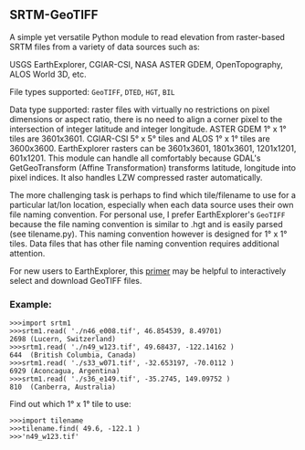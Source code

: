 ## SRTM-GeoTIFF
A simple yet versatile Python module to read elevation from raster-based SRTM files from a variety of data sources such as:

USGS EarthExplorer, CGIAR-CSI, NASA ASTER GDEM, OpenTopography, ALOS World 3D, etc.

File types supported: `GeoTIFF`, `DTED`, `HGT`, `BIL`

Data type supported: raster files with virtually no restrictions on pixel dimensions or aspect ratio, there is no need to align a corner pixel to the intersection of integer latitude and integer longitude. ASTER GDEM 1&deg; x 1&deg; tiles are 3601x3601. CGIAR-CSI 5&deg; x 5&deg; tiles and ALOS 1&deg; x 1&deg; tiles are 3600x3600. EarthExplorer rasters can be 3601x3601, 1801x3601, 1201x1201, 601x1201. This module can handle all comfortably because GDAL's GetGeoTransform (Affine Transformation) transforms latitude, longitude into pixel indices. It also handles LZW compressed raster automatically.

The more challenging task is perhaps to find which tile/filename to use for a particular lat/lon location, especially when each data source uses their own file naming convention. For personal use, I prefer EarthExplorer's `GeoTIFF` because the file naming convention is similar to .hgt and is easily parsed (see tilename.py). This naming convention however is designed for 1&deg; x 1&deg; tiles. Data files that has other file naming convention requires additional attention.

For new users to EarthExplorer, this [primer](/EarthExplorer.md) may be helpful to interactively select and download GeoTIFF files.

### Example:
```
>>>import srtm1
>>>srtm1.read( './n46_e008.tif', 46.854539, 8.49701)
2698 (Lucern, Switzerland)
>>>srtm1.read( './n49_w123.tif', 49.68437, -122.14162 )
644  (British Columbia, Canada)
>>>srtm1.read( './s33_w071.tif', -32.653197, -70.0112 )
6929 (Aconcagua, Argentina)
>>>srtm1.read( './s36_e149.tif', -35.2745, 149.09752 )
810  (Canberra, Australia)
```
Find out which 1&deg; x 1&deg; tile to use:
```
>>>import tilename
>>>tilename.find( 49.6, -122.1 )
>>>'n49_w123.tif'
```
